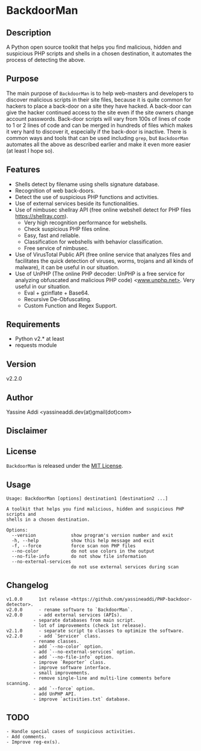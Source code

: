 # BackdoorMan

## Description
A Python open source toolkit that helps you find malicious, hidden and suspicious PHP scripts and shells in a chosen destination, it automates the process of detecting the above.

## Purpose
The main purpose of `BackdoorMan` is to help web-masters and developers to discover malicious scripts in their site files, because it is quite common for hackers to place a back-door on a site they have hacked. A back-door can give the hacker continued access to the site even if the site owners change account passwords. Back-door scripts will vary from 100s of lines of code to 1 or 2 lines of code and can be merged in hundreds of files which makes it very hard to discover it, especially if the back-door is inactive. There is common ways and tools that can be used including `grep`, but `BackdoorMan` automates all the above as described earlier and make it even more easier (at least I hope so).

## Features
- Shells detect by filename using shells signature database.
- Recognition of web back-doors.
- Detect the use of suspicious PHP functions and activities.
- Use of external services beside its functionalities.
- Use of nimbusec shellray API (free online webshell detect for PHP files <https://shellray.com>).
  - Very high recognition performance for webshells.
  - Check suspicious PHP files online.
  - Easy, fast and reliable.
  - Classification for webshells with behavior classification.
  - Free service of nimbusec.
- Use of VirusTotal Public API (free online service that analyzes files and facilitates the quick detection of viruses, worms, trojans and all kinds of malware), it can be useful in our situation.
- Use of UnPHP (The online PHP decoder: UnPHP is a free service for analyzing obfuscated and malicious PHP code) <www.unphp.net>. Very useful in our situation.
	- Eval + gzinflate + Base64.
	- Recursive De-Obfuscating.
	- Custom Function and Regex Support.

## Requirements
- Python v2.* at least
- requests module

## Version
v2.2.0

## Author
Yassine Addi <yassineaddi.dev(at)gmail(dot)com>

## Disclaimer

## License
`BackdoorMan` is released under the [MIT License](http://www.opensource.org/licenses/mit-license.php).

## Usage
```
Usage: BackdoorMan [options] destination1 [destination2 ...]

A toolkit that helps you find malicious, hidden and suspicious PHP scripts and
shells in a chosen destination.

Options:
  --version             show program's version number and exit
  -h, --help            show this help message and exit
  -f, --force           force scan non PHP files
  --no-color            do not use colors in the output
  --no-file-info        do not show file information
  --no-external-services
                        do not use external services during scan
```

## Changelog
```
v1.0.0		1st release <https://github.com/yassineaddi/PHP-backdoor-detector>.
v2.0.0		- rename software to `BackdoorMan`.
v2.0.0		- add external services (APIs).
          - separate databases from main script.
          - lot of improvements (check 1st release).
v2.1.0		- separate script to classes to optimize the software.
v2.2.0		- add `Servicer` class.
          - rename classes.
          - add `--no-color` option.
          - add `--no-external-services` option.
          - add `--no-file-info` option.
          - improve `Reporter` class.
          - improve software interface.
          - small improvements.
          - remove single-line and multi-line comments before scanning.
          - add `--force` option.
          - add UnPHP API.
          - improve `activities.txt` database.
```

## TODO
```
- Handle special cases of suspicious activities.
- Add comments.
- Improve reg-ex(s).
```
